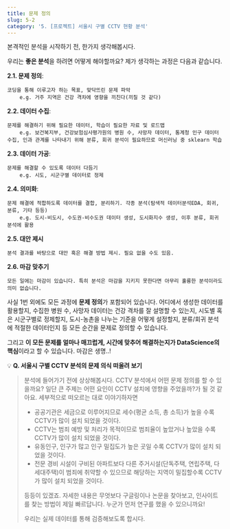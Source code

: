 ```yaml
---
title: 문제 정의
slug: 5-2
category: '5. [프로젝트] 서울시 구별 CCTV 현황 분석'
---
```


본격적인 분석을 시작하기 전, 한가지 생각해봅시다. 

우리는 **좋은 분석**을 하려면 어떻게 해야할까요? 제가 생각하는 과정은 다음과 같습니다.

**2.1. 문제 정의**:

    코딩을 통해 이루고자 하는 목표, 맞닥뜨린 문제 파악
        e.g. 거주 지역은 건강 격차에 영향을 끼친다(끼칠 것 같다)

**2.2. 데이터 수집**:

    문제를 해결하기 위해 필요한 데이터, 학습이 필요한 자료 및 로드맵
        e.g. 보건복지부, 건강보험심사평가원의 병원 수, 사망자 데이터, 통계청 인구 데이터 수집, 인과 관계를 나타내기 위해 분류, 회귀 분석이 필요하므로 머신러닝 중 sklearn 학습

**2.3. 데이터 가공**:

    문제를 해결할 수 있도록 데이터 다듬기
        e.g. 시도, 시군구별 데이터로 정제

**2.4. 의미화**:

    문제 해결에 적합하도록 데이터를 결합, 분리하기. 각종 분석(탐색적 데이터분석EDA, 회귀, 분류, 기타 등등)
        e.g. 도시-비도시, 수도권-비수도권 데이터 생성, 도시화지수 생성, 이후 분류, 회귀 분석에 활용

**2.5. 대안 제시**

    분석 결과를 바탕으로 대안 혹은 해결 방법 제시. 필요 없을 수도 있음.

**2.6. 마감 맞추기**

    모든 일에는 마감이 있습니다. 특히 분석은 마감을 지키지 못한다면 아무리 훌륭한 분석이라도 의미 없습니다.


사실 1번 외에도 모든 과정에 **문제 정의**가 포함되어 있습니다. 어디에서 생성한 데이터를 활용할지, 수집한 병원 수, 사망자 데이터는 건강 격차를 잘 설명할 수 있는지, 시도별 혹은 시군구별로 정제할지, 도시-농촌을 나누는 기준을 어떻게 설정할지, 분류/회귀 분석에 적절한 데이터인지 등 모든 순간을 문제로 정의할 수 있습니다. 

그리고 **이 모든 문제를 얼마나 매끄럽게, 시간에 맞추어 해결하는지가 DataScience의 핵심**이라고 할 수 있습니다. 마감은 생명..!

💡 **Q. 서울시 구별 CCTV 분석의 문제 의식 떠올려 보기**
>
> 분석에 들어가기 전에 상상해봅시다. CCTV 분석에서 어떤 문제 정의를 할 수 있을까요? 일단 큰 주제는 어떤 요인이 CCTV 설치에 영향을 주었을까?가 될 것 같아요. 세부적으로 떠오르는 대로 이야기하자면
>
> - 공공기관은 세금으로 이루어지므로 세수(평균 소득, 총 소득)가 높을 수록 CCTV가 많이 설치 되었을 것이다.
> - CCTV는 범죄 예방 및 처리가 목적이므로 범죄율이 높았거나 높았을 수록 CCTV가 많이 설치 되었을 것이다.
> - 유동인구, 인구가 많고 인구 밀집도가 높은 곳일 수록 CCTV가 많이 설치 되었을 것이다.
> - 전문 경비 시설이 구비된 아파트보다 다른 주거시설(단독주택, 연립주택, 다세대주택)이 범죄에 취약할 수 있으므로 해당하는 지역이 밀집할수록 CCTV가 많이 설치 되었을 것이다.
>
> 등등이 있겠죠. 자세한 내용은 무엇보다 구글링이나 논문을 찾아보고, 인사이트를 찾는 방법이 제일 빠르답니다. 누군가 먼저 연구를 했을 수 있으니까요!
>
> 우리는 실제 데이터를 통해 검증해보도록 합시다.
